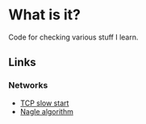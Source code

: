 # What is it?
Code for checking various stuff I learn.

## Links

### Networks
* [TCP slow start ](net/tcp-slow-start)
* [Nagle algorithm](net/nagle)

